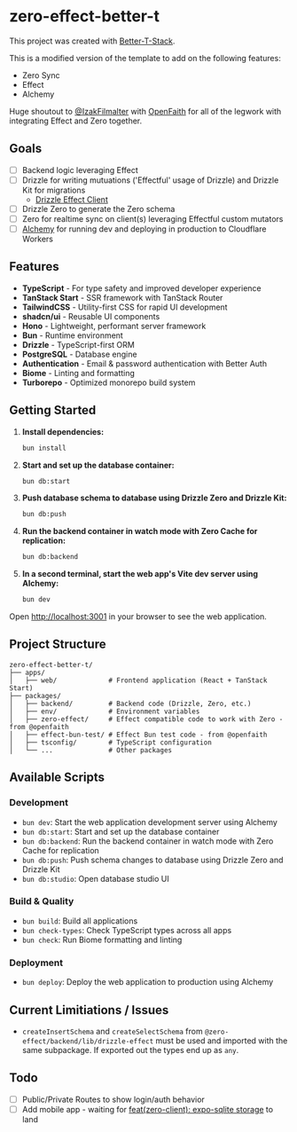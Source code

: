 # zero-effect-better-t

This project was created with [Better-T-Stack](https://github.com/AmanVarshney01/create-better-t-stack).

This is a modified version of the template to add on the following features:

- Zero Sync
- Effect
- Alchemy

Huge shoutout to [@IzakFilmalter](https://x.com/IzakFilmalter) with [OpenFaith](https://github.com/FaithBase-AI/openfaith) for all of the legwork with integrating Effect and Zero together.

## Goals

- [ ] Backend logic leveraging Effect
- [ ] Drizzle for writing mutuations ('Effectful' usage of Drizzle) and Drizzle Kit for migrations
  - [Drizzle Effect Client](packages/backend/src/db/client.ts)
- [ ] Drizzle Zero to generate the Zero schema
- [ ] Zero for realtime sync on client(s) leveraging Effectful custom mutators
- [ ] [Alchemy](https://alchemy.run/) for running dev and deploying in production to Cloudflare Workers

## Features

- **TypeScript** - For type safety and improved developer experience
- **TanStack Start** - SSR framework with TanStack Router
- **TailwindCSS** - Utility-first CSS for rapid UI development
- **shadcn/ui** - Reusable UI components
- **Hono** - Lightweight, performant server framework
- **Bun** - Runtime environment
- **Drizzle** - TypeScript-first ORM
- **PostgreSQL** - Database engine
- **Authentication** - Email & password authentication with Better Auth
- **Biome** - Linting and formatting
- **Turborepo** - Optimized monorepo build system

## Getting Started

1. **Install dependencies:**

   ```bash
   bun install
   ```

2. **Start and set up the database container:**

   ```bash
   bun db:start
   ```

3. **Push database schema to database using Drizzle Zero and Drizzle Kit:**

   ```bash
   bun db:push
   ```

4. **Run the backend container in watch mode with Zero Cache for replication:**

   ```bash
   bun db:backend
   ```

5. **In a second terminal, start the web app's Vite dev server using Alchemy:**

   ```bash
   bun dev
   ```

Open [http://localhost:3001](http://localhost:3001) in your browser to see the web application.

## Project Structure

```text
zero-effect-better-t/
├── apps/
│   ├── web/             # Frontend application (React + TanStack Start)
├── packages/
│   ├── backend/         # Backend code (Drizzle, Zero, etc.)
│   ├── env/             # Environment variables
│   ├── zero-effect/     # Effect compatible code to work with Zero - from @openfaith
│   ├── effect-bun-test/ # Effect Bun test code - from @openfaith
│   ├── tsconfig/        # TypeScript configuration
│   └── ...              # Other packages
```

## Available Scripts

### Development

- `bun dev`: Start the web application development server using Alchemy
- `bun db:start`: Start and set up the database container
- `bun db:backend`: Run the backend container in watch mode with Zero Cache for replication
- `bun db:push`: Push schema changes to database using Drizzle Zero and Drizzle Kit
- `bun db:studio`: Open database studio UI

### Build & Quality

- `bun build`: Build all applications
- `bun check-types`: Check TypeScript types across all apps
- `bun check`: Run Biome formatting and linting

### Deployment

- `bun deploy`: Deploy the web application to production using Alchemy

## Current Limitiations / Issues

- `createInsertSchema` and `createSelectSchema` from `@zero-effect/backend/lib/drizzle-effect` must be used and imported  with the same subpackage. If exported out the types end up as `any`.

## Todo

- [ ] Public/Private Routes to show login/auth behavior
- [ ] Add mobile app - waiting for [feat(zero-client): expo-sqlite storage](https://github.com/rocicorp/mono/pull/4669) to land
